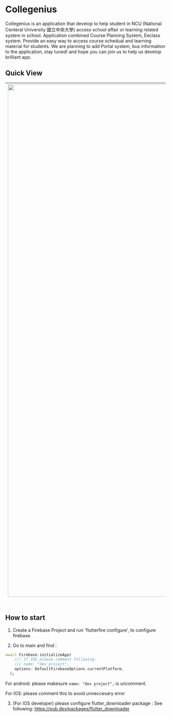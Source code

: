 # Collegenius
Collegenius is an application that develop to help student in NCU (National Centeral University 國立中央大學) access school affair or learning related system in school.
Application combined Course Planning System, Eeclass system. Provide an easy way to access course schedual and learning material for students.
We are planning to add Portal system, bus information to the application, stay tuned! and hope you can join us to help us develop brilliant app.

## Quick View
|<img width="1604" alt="Home Screen" src="https://i.imgur.com/9cPsYtC.png">**Home Screen**| <img width="1604" alt="Course Schedual Screen" src="https://i.imgur.com/UV5j5bb.png">**Course schedual**|<img width="1604" alt="Eeclass Screen" src="https://i.imgur.com/5jpPMTu.png">**Eeclass**|
|:-------------------------:|:-------------------------:|:-------------------------:|

## How to start
1. Create a Firebase Project and run 'flutterfire configure', to configure firebase.

2. Go to main and find :

```dart
await Firebase.initializeApp(
    /// If IOS please comment following:
    /// name: "dev project",
    options: DefaultFirebaseOptions.currentPlatform,
  );
```

For android: please makesure `name: "dev project",` is uncomment.

For IOS: please comment this to avoid unneccesary error

3. (For IOS developer) please configure flutter_downloader package :
See following: https://pub.dev/packages/flutter_downloader

